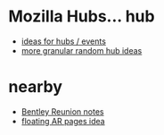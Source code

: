 # Mozilla Hubs... hub

- [ideas for hubs / events](c0b46748-1f92-49a2-ac10-b9a01ee343fe.md)
- [more granular random hub ideas](43446490-2b79-4d9c-aeea-a38b77febadc.md)

# nearby

- [Bentley Reunion notes](6c1bfb43-e43d-452b-81fb-e016f990a3da.md)
- [floating AR pages idea](090b0260-e61d-490d-8031-fa89da8229da.md)
